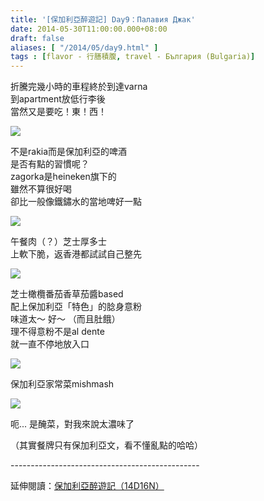 ```yaml
---
title: '[保加利亞醉遊記] Day9：Палавия Джак'
date: 2014-05-30T11:00:00.000+08:00
draft: false
aliases: [ "/2014/05/day9.html" ]
tags : [flavor - 行膳積腹, travel - България (Bulgaria)]
---
```


折騰完幾小時的車程終於到達varna  
到apartment放低行李後  
當然又是要吃！東！西！  

![](/images/bulgaria9d1.jpg)

不是rakia而是保加利亞的啤酒  
是否有點的習慣呢？  
zagorka是heineken旗下的  
雖然不算很好喝  
卻比一般像鐵鏽水的當地啤好一點  

![](/images/bulgaria9d2.jpg)

午餐肉（？）芝士厚多士  
上軟下脆，返香港都試試自己整先  

![](/images/bulgaria9d3.jpg)

芝士橄欖番茄香草茄醬based  
配上保加利亞「特色」的腍身意粉  
味道太～ 好～ （而且肚餓）  
理不得意粉不是al dente  
就一直不停地放入口  

![](/images/bulgaria9d4.jpg)

保加利亞家常菜mishmash  

![](/images/bulgaria9d5.jpg)

呃... 是醃菜，對我來說太濃味了  
  
（其實餐牌只有保加利亞文，看不懂亂點的哈哈）  
  
\-----------------------------------------------  
  
延伸閱讀：[保加利亞醉遊記（14D16N）](https://hidie.net/bulgaria14d16n/)
